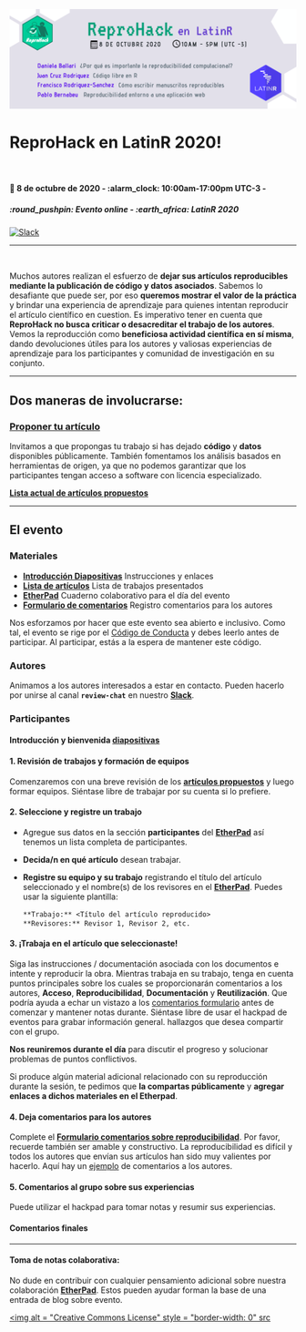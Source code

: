 
<!-- README.md is generated from README.Rmd. Please edit that file -->

![](https://github.com/flor14/latinr-reprohack/blob/master/reprohack_latinr_banner.png)

# **ReproHack en LatinR 2020**\!

<br>

#### :date: **8 de octubre de 2020** - :alarm\_clock: **10:00am-17:00pm UTC-3** - 

##### :round\_pushpin: **Evento online** - :earth\_africa: **LatinR 2020**

[![Slack](https://img.shields.io/badge/slack-join%20us-brightgreen)](https://reprohack-autoinvite.herokuapp.com/)

-----

<br>

Muchos autores realizan el esfuerzo de **dejar sus artículos reproducibles mediante la publicación de código y datos asociados**. Sabemos lo desafiante que puede ser, por eso **queremos mostrar el valor de la práctica** y brindar una experiencia de aprendizaje para quienes intentan reproducir el artículo científico en cuestion.
Es imperativo tener en cuenta que **ReproHack no busca criticar o desacreditar el trabajo de los autores**. Vemos la reproducción como **beneficiosa
actividad científica en sí misma**, dando devoluciones útiles para los autores y valiosas experiencias de aprendizaje para los participantes y comunidad de investigación en su conjunto.

-----

## **Dos maneras de involucrarse:**

### **[Proponer tu artículo](https://forms.gle/vMk25vCevMg2QiYQ9)**

Invitamos a que propongas tu trabajo si has dejado **código** y **datos** disponibles públicamente. También fomentamos los análisis basados en
herramientas de origen, ya que no podemos garantizar que los participantes tengan acceso a software con licencia especializado.

[**Lista actual de artículos propuestos**](https://sheffield-university.shinyapps.io/n8cir-reprohacks/)


-----

## **El evento**

### Materiales

  - [**Introducción Diapositivas**](https://annakrystalli.me/n8cir-reprohacks/slides/#1)
    Instrucciones y enlaces
  - [**Lista de artículos**](https://sheffield-university.shinyapps.io/n8cir-reprohacks/)
    Lista de trabajos presentados
  - [**EtherPad**](https://bit.ly/remote-reprohack-hackpad)
    Cuaderno colaborativo para el día del evento
  - [**Formulario de comentarios**](https://forms.gle/wvXfjNT7HbkqH2Rj7) 
    Registro comentarios para los autores

Nos esforzamos por hacer que este evento sea abierto e inclusivo. Como tal, el evento se rige por el [Código de Conducta](https://github.com/reprohack/reprohack-hq/blob/master/CODE_OF_CONDUCT.md) y debes leerlo antes de participar. Al participar, estás
a la espera de mantener este código.

### **Autores**

Animamos a los autores interesados a estar en contacto. Pueden hacerlo por unirse al canal **`review-chat`** en nuestro [**Slack**](https://reprohack-autoinvite.herokuapp.com/). 

### **Participantes**

#### **Introducción y bienvenida** [diapositivas](https://annakrystalli.me/n8cir-reprohacks/slides/#1)

#### **1. Revisión de trabajos y formación de equipos**

Comenzaremos con una breve revisión de los [**artículos propuestos**](https://sheffield-university.shinyapps.io/n8cir-reprohacks/) y luego formar equipos. Siéntase libre de trabajar por su cuenta si lo prefiere.

#### **2. Seleccione y registre un trabajo**

  - Agregue sus datos en la sección **participantes** del [**EtherPad**](https://etherpad.wikimedia.org/p/reprohack_latinr2020) así tenemos un
    lista completa de participantes.

  - **Decida/n en qué artículo** desean trabajar.

  - **Registre su equipo y su trabajo** registrando el título del artículo seleccionado y el nombre(s) de los revisores en el [**EtherPad**](https://etherpad.wikimedia.org/p/reprohack_latinr2020). Puedes usar la siguiente plantilla:
    
        **Trabajo:** <Título del artículo reproducido>
        **Revisores:** Revisor 1, Revisor 2, etc.

#### **3. ¡Trabaja en el artículo que seleccionaste!**

Siga las instrucciones / documentación asociada con los documentos e intente y reproducir la obra. Mientras trabaja en su trabajo, tenga en cuenta
puntos principales sobre los cuales se proporcionarán comentarios a los autores, **Acceso**, **Reproducibilidad**, **Documentación** y **Reutilización**. Que podría ayuda a echar un vistazo a los [comentarios formulario](https://forms.gle/wvXfjNT7HbkqH2Rj7) antes de comenzar y mantener notas durante. Siéntase libre de usar el hackpad de eventos para grabar información general. hallazgos que desea compartir con el grupo.

**Nos reuniremos durante el día** para discutir el progreso y solucionar problemas de puntos conflictivos.

Si produce algún material adicional relacionado con su reproducción durante la sesión, te pedimos que **la compartas públicamente** y **agregar enlaces a dichos materiales en el Etherpad**.

#### **4. Deja comentarios para los autores**

Complete el [**Formulario comentarios sobre reproducibilidad**](https://forms.gle/wvXfjNT7HbkqH2Rj7). Por favor, recuerde también ser
amable y constructivo. La reproducibilidad es difícil y todos los autores que envían sus artículos han sido muy valientes por hacerlo. Aquí hay un
[ejemplo](https://github.com/annakrystalli/write-ups/blob/master/assets/OpenCon_ReproHack%20feedback_form.pdf) de comentarios a los autores.

#### **5. Comentarios al grupo sobre sus experiencias**

Puede utilizar el hackpad para tomar notas y resumir sus experiencias.

#### **Comentarios finales**

-----

#### Toma de notas colaborativa:

No dude en contribuir con cualquier pensamiento adicional sobre nuestra colaboración [**EtherPad**](https://bit.ly/remote-reprohack-hackpad). Estos pueden ayudar forman la base de una entrada de blog sobre evento.

<a rel="license" href="http://creativecommons.org/licenses/by/4.0/"> <img alt = "Creative Commons License" style = "border-width: 0" src
